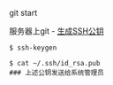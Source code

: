 git start

服务器上git - [生成SSH公钥](https://git-scm.com/book/zh/v2/%E6%9C%8D%E5%8A%A1%E5%99%A8%E4%B8%8A%E7%9A%84-Git-%E7%94%9F%E6%88%90-SSH-%E5%85%AC%E9%92%A5)

```
$ ssh-keygen

$ cat ~/.ssh/id_rsa.pub
### 上述公钥发送给系统管理员
```



